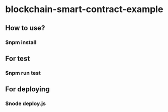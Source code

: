 # blockchain-smart-contract-example

## How to use?
### $npm install

## For test
### $npm run test

## For deploying
### $node deploy.js

